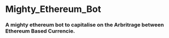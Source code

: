 # Mighty_Ethereum_Bot

### A mighty ethereum bot to capitalise on the Arbritrage between Ethereum Based Currencie.
